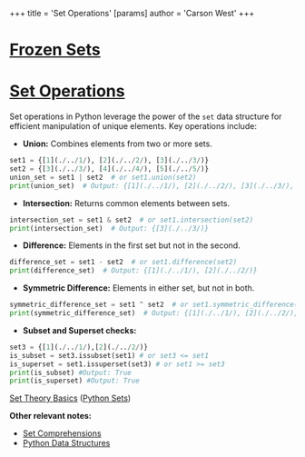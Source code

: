 +++
 title = 'Set Operations'
[params]
	author = 'Carson West'
+++
# [Frozen Sets](./../frozen-sets/)
# [Set Operations](./../set-operations/) 
Set operations in Python leverage the power of the `set` data structure for efficient manipulation of unique elements.  Key operations include:

* **Union:** Combines elements from two or more sets.

```python
set1 = {[1](./../1/), [2](./../2/), [3](./../3/)}
set2 = {[3](./../3/), [4](./../4/), [5](./../5/)}
union_set = set1 | set2  # or set1.union(set2)
print(union_set)  # Output: {[1](./../1/), [2](./../2/), [3](./../3/), [4](./../4/), [5](./../5/)}
```

* **Intersection:** Returns common elements between sets.

```python
intersection_set = set1 & set2  # or set1.intersection(set2)
print(intersection_set)  # Output: {[3](./../3/)}
```

* **Difference:**  Elements in the first set but not in the second.

```python
difference_set = set1 - set2  # or set1.difference(set2)
print(difference_set)  # Output: {[1](./../1/), [2](./../2/)}
```

* **Symmetric Difference:** Elements in either set, but not in both.

```python
symmetric_difference_set = set1 ^ set2  # or set1.symmetric_difference(set2)
print(symmetric_difference_set)  # Output: {[1](./../1/), [2](./../2/), [4](./../4/), [5](./../5/)}
```

* **Subset and Superset checks:**

```python
set3 = {[1](./../1/),[2](./../2/)}
is_subset = set3.issubset(set1) # or set3 <= set1
is_superset = set1.issuperset(set3) # or set1 >= set3
print(is_subset) #Output: True
print(is_superset) #Output: True

```

[Set Theory Basics](./../set-theory-basics/)  ([Python Sets](./../python-sets/))


**Other relevant notes:**

* [Set Comprehensions](./../set-comprehensions/)
* [Python Data Structures](./../python-data-structures/)

